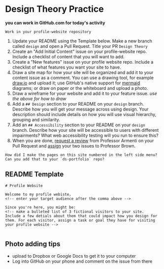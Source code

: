 # Design Theory Practice

**you can work in GitHub.com for today's activity**

```{important}
Work in your profile-website repository
```

1. Update your README using the Template below. Make a new branch called `design` and open a Pull Request. Title your PR `Design Theory` 
1. Create an "Add Initial Content" issue on your profile-website repo. Include a checklist of content that you will want to add. 
1. Create a "New features" issue on your profile website repo. Include a checklist of what features you want your site to have. 
2. Draw a site map for how your site will be organized and add it to your content issue as a comment. You can use a drawing tool, for example [draw.io](https://app.diagrams.net/) and upload it; use GitHub's native support for [mermaid](https://docs.github.com/en/get-started/writing-on-github/working-with-advanced-formatting/creating-diagrams#creating-mermaid-diagrams) diagrams; or draw on paper or the whiteboard and upload a photo. 
3. Draw a wireframe for your website and add it to your feature issue. *use the above for how to draw*
4. Add a `## Design` section to your README on your `design` branch. Describe how you will get your message across using design. Your description should include details on how you will use visual hierarchy, grouping and similarity.
5. Add an `## Accessibility` section to your README on your `design` branch. Describe how your site will be accessible to users with different impairments? What web accessibility testing will you run to ensure this?
6. When you are done, [request a review](https://docs.github.com/en/pull-requests/collaborating-with-pull-requests/proposing-changes-to-your-work-with-pull-requests/requesting-a-pull-request-review) from Professor Armenti on your Pull Request and [assign](https://docs.github.com/en/issues/tracking-your-work-with-issues/assigning-issues-and-pull-requests-to-other-github-users#assigning-an-individual-issue-or-pull-request) your two issues to Professor Brown. 

```{admonition} Challenge Question
How did I make the pages on this site numbered in the left side menu? Can you add that to your `ds-portfolio` repo?
```


## README Template
```
# Profile Website

Welcome to my profile webiste, 
<!-- enter your target audience after the comma above -->

Since you're here, you might be: 
<!-- make a bulleted list of 3 fictional visitors to your site. Include a few detials about them that could impact how you design for them. For each visitor, assign a task or goal they have for visiting your profile website -->


```

## Photo adding tips

- upload to Dropbox or Google Docs to get it to your computer
- Log into GitHub on your phone and comment on the issue from there
  
